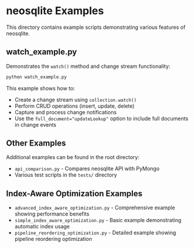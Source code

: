 # neosqlite Examples

This directory contains example scripts demonstrating various features of neosqlite.

## watch_example.py

Demonstrates the `watch()` method and change stream functionality:

```bash
python watch_example.py
```

This example shows how to:
- Create a change stream using `collection.watch()`
- Perform CRUD operations (insert, update, delete)
- Capture and process change notifications
- Use the `full_document="updateLookup"` option to include full documents in change events

## Other Examples

Additional examples can be found in the root directory:
- `api_comparison.py` - Compares neosqlite API with PyMongo
- Various test scripts in the `tests/` directory

## Index-Aware Optimization Examples

- `advanced_index_aware_optimization.py` - Comprehensive example showing performance benefits
- `simple_index_aware_optimization.py` - Basic example demonstrating automatic index usage
- `pipeline_reordering_optimization.py` - Detailed example showing pipeline reordering optimization